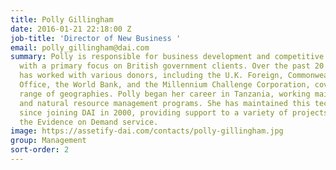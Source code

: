 ```yaml
---
title: Polly Gillingham
date: 2016-01-21 22:18:00 Z
job-title: 'Director of New Business '
email: polly_gillingham@dai.com
summary: Polly is responsible for business development and competitive tendering processes,
  with a primary focus on British government clients. Over the past 20 years, Polly
  has worked with various donors, including the U.K. Foreign, Commonwealth & Development
  Office, the World Bank, and the Millennium Challenge Corporation, covering a wide
  range of geographies. Polly began her career in Tanzania, working mainly on livelihoods
  and natural resource management programs. She has maintained this technical focus
  since joining DAI in 2000, providing support to a variety of projects, including
  the Evidence on Demand service.
image: https://assetify-dai.com/contacts/polly-gillingham.jpg
group: Management
sort-order: 2
---
```


